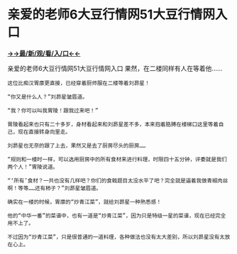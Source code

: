 # 亲爱的老师6大豆行情网51大豆行情网入口

**<a href="http://www.baidu.com/link?url=7_xtFUWki7hexbSrF9U18DvNUoYAjH8P5i8sQYawypq&wd">→→最/新/观/看/入/口←←</a>**

亲爱的老师6大豆行情网51大豆行情网入口
果然，在二楼同样有人在等着他……

    这位比痴汉胃廪更直接，已经穿着厨师服在二楼等着刘昴星！

    “你又是什么人？”刘昴星皱眉道。

    “我？你可以叫我胃陵！跟我过来吧！”

    胃陵看起来也只有二十多岁，身材看起来和刘昴星差不多，本来抱着胳膊在楼梯口这里等着自己，现在直接转身向里走。

    刘昴星也无奈的跟了上去，果然又是去了厨房尽头的厨房……

    “规则和一楼时一样，可以选用厨房中的所有食材来进行料理，时限四十五分钟，评委就是我们两个人！”胃陵说道。

    “‘所有’食材？一共也没有几样吧？你们的食戟题目太没水平了吧？完全就是逼着我做青椒肉丝啊！等等……还有柿子？”刘昴星皱眉道。

    确实在一楼的时候，胃廪的“炒青江菜”，就给刘昴星一种熟悉感！

    他的“中华一番”的菜谱中，也有一道是“炒青江菜”，因为只是特级一星的菜谱，现在已经完全用不上了。

    不过因为“炒青江菜”，只是很普通的一道料理，各种做法也没有太大差别，所以刘昴星没有太放在心上。
